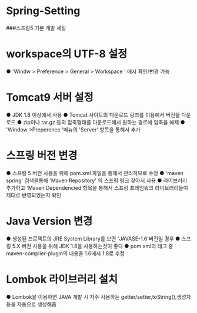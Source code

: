 # Spring-Setting
###스프링5 기본 개발 세팅

# workspace의 UTF-8 설정
● 'Windw > Preference > General > Workspace ' 에서 확인/변경 가능

# Tomcat9 서버 설정
● JDK 1.8 이상에서 사용
● Tomcat 사이트의 다운로드 링크를 이용해서 버전을 다운로드
● zip이나 tar.gz 등의 압축형태를 다운로드해서 원하는 경로에 압축을 해제
● 'Window >Preperence '메뉴의 'Server' 항목을 통해서 추가

# 스프링 버전 변경
● 스프링 5 버전 사용을 위해 pom.xml 파일을 통해서 관리하므로 수정
● 'maven spring' 검색을통해 'Maven Repository' 의 스프링 링크 찾아서 사용
● 라이브러리 추가하고 'Maven Dependencied'항목을 통해서 스프링 프레임워크 라이브러리들이 제대로 반영되었는지 확인

# Java Version 변경
● 생성된 프로젝트의 JRE System Library를 보면 'JAVASE-1.6'버전일 경우
● 스프링 5.X 버전 사용을 위해 JDK 1.8을 사용하는것이 좋다
● pom.xml의 <plugin> 태그 중 maven-complier-plugin의 내용을 1.6에서 1.8로 수정
  
# Lombok 라이브러리 설치
● Lombok을 이용하면 JAVA 개발 시 자주 사용하는 getter/setter,toString(),생성자 등을 자동으로 생성해줌
  
